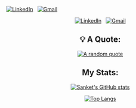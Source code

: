 
[![LinkedIn](https://skillicons.dev/icons?i=linkedin)](https://www.linkedin.com/in/jaspergabriel/) &nbsp;
[![Gmail](https://skillicons.dev/icons?i=gmail)](mailto:jasper.d.gabriel@gmail.com?subject=Hello%20Jasper,%20From%20Github)

<div align="center">

[![LinkedIn](https://skillicons.dev/icons?i=linkedin)](https://www.linkedin.com/in/SanketJadhav7d3/) &nbsp;
[![Gmail](https://skillicons.dev/icons?i=gmail)](mailto:sanketjadhav7d3@gmail.com?subject=Hello%20Sanket,%20From%20Github)

## 💡 A Quote:

[![A random quote](https://quotes-github-readme.vercel.app/api?type=horizontal&theme=dark)](https://github.com/piyushsuthar/github-readme-quotes)

## My Stats:

[![Sanket's GitHub stats](https://github-readme-stats.vercel.app/api?username=SanketJadhav7d3&theme=dark)](https://github.com/anuraghazra/github-readme-stats)

[![Top Langs](https://github-readme-stats.vercel.app/api/top-langs/?username=SanketJadhav7d3&theme=dark)](https://github.com/anuraghazra/github-readme-stats)
</div>
